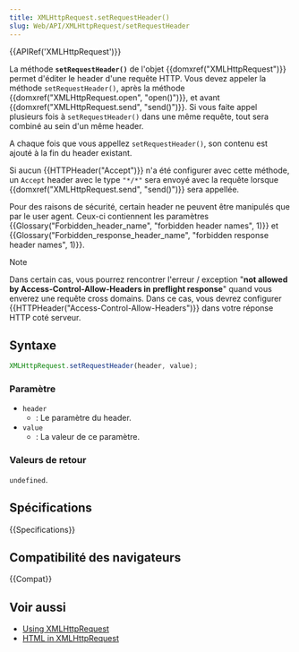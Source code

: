 ```yaml
---
title: XMLHttpRequest.setRequestHeader()
slug: Web/API/XMLHttpRequest/setRequestHeader
---
```


{{APIRef('XMLHttpRequest')}}

La méthode **`setRequestHeader()`** de l'objet {{domxref("XMLHttpRequest")}} permet d'éditer le header d'une requête HTTP. Vous devez appeler la méthode `setRequestHeader()`, après la méthode {{domxref("XMLHttpRequest.open", "open()")}}, et avant {{domxref("XMLHttpRequest.send", "send()")}}. Si vous faite appel plusieurs fois à `setRequestHeader()` dans une même requête, tout sera combiné au sein d'un même header.

A chaque fois que vous appellez `setRequestHeader()`, son contenu est ajouté à la fin du header existant.

Si aucun {{HTTPHeader("Accept")}} n'a été configurer avec cette méthode, un `Accept` header avec le type `"*/*"` sera envoyé avec la requête lorsque {{domxref("XMLHttpRequest.send", "send()")}} sera appellée.

Pour des raisons de sécurité, certain header ne peuvent être manipulés que par le user agent. Ceux-ci contiennent les paramètres {{Glossary("Forbidden_header_name", "forbidden header names", 1)}} et {{Glossary("Forbidden_response_header_name", "forbidden response header names", 1)}}.

> [!NOTE]
> Dans certain cas, vous pourrez rencontrer l'erreur / exception "**not allowed by Access-Control-Allow-Headers in preflight response**" quand vous enverez une requête cross domains. Dans ce cas, vous devrez configurer {{HTTPHeader("Access-Control-Allow-Headers")}} dans votre réponse HTTP coté serveur.

## Syntaxe

```js
XMLHttpRequest.setRequestHeader(header, value);
```

### Paramètre

- `header`
  - : Le paramètre du header.
- `value`
  - : La valeur de ce paramètre.

### Valeurs de retour

`undefined`.

## Spécifications

{{Specifications}}

## Compatibilité des navigateurs

{{Compat}}

## Voir aussi

- [Using XMLHttpRequest](/fr/docs/Web/API/XMLHttpRequest/Using_XMLHttpRequest)
- [HTML in XMLHttpRequest](/fr/docs/Web/API/XMLHttpRequest/HTML_in_XMLHttpRequest)
